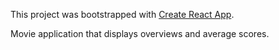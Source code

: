 This project was bootstrapped with [Create React App](https://github.com/facebook/create-react-app).

Movie application that displays overviews and average scores.
